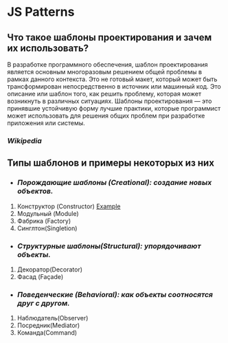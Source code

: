 # JS Patterns



## Что такое шаблоны проектирования и зачем их использовать?

В разработке программного обеспечения, шаблон проектирования является основным многоразовым решением общей проблемы в рамках данного контекста. Это не готовый макет, который может быть трансформирован непосредственно в источник или машинный код. Это описание или шаблон того, как решить проблему, которая может возникнуть в различных ситуациях. Шаблоны проектирования — это принявшие устойчивую форму лучшие практики, которые программист может использовать для решения общих проблем при разработке приложения или системы.

### _Wikipedia_

## **Типы шаблонов и примеры некоторых из них**

* ### _Порождающие шаблоны (Creational): создание новых объектов._

1. Конструктор (Constructor) [Example](https://github.com/IliaSNK/JS_Patterns/blob/master/1_creational/1_constructor.js)
2. Модульный (Module)
3. Фабрика (Factory)
4. Синглтон(Singletion)

* ### _Структурные шаблоны(Structural): упорядочивают объекты._
1. Декоратор(Decorator)
2. Фасад (Façade)

* ### _Поведенческие (Behavioral): как объекты соотносятся друг с другом._
1. Наблюдатель(Observer)
2. Посредник(Mediator)
3. Команда(Command)
